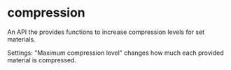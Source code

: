 # compression
An API the provides functions to increase compression levels for set materials.

Settings: "Maximum compression level" changes how much each provided material is compressed.
